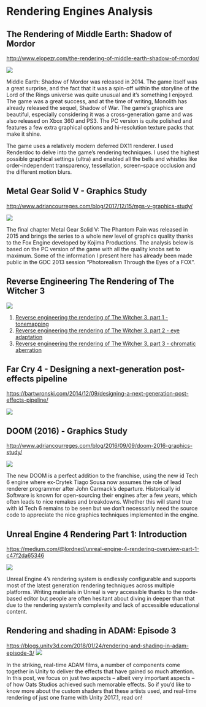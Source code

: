 # Rendering Engines Analysis

## The Rendering of Middle Earth: Shadow of Mordor

http://www.elopezr.com/the-rendering-of-middle-earth-shadow-of-mordor/

![](http://www.elopezr.com/wp-content/uploads/2017/02/SoM-Final-Frame.jpg)

Middle Earth: Shadow of Mordor was released in 2014. The game itself was a great surprise, and the fact that 
it was a spin-off within the storyline of the Lord of the Rings universe was quite unusual and it’s something 
I enjoyed. The game was a great success, and at the time of writing, Monolith has already released the sequel, 
Shadow of War. The game’s graphics are beautiful, especially considering it was a cross-generation game and 
was also released on Xbox 360 and PS3. The PC version is quite polished and features a few extra graphical 
options and hi-resolution texture packs that make it shine.

The game uses a relatively modern deferred DX11 renderer. I used Renderdoc to delve into the game’s rendering 
techniques. I used the highest possible graphical settings (ultra) and enabled all the bells and whistles like 
order-independent transparency, tessellation, screen-space occlusion and the different motion blurs.

## Metal Gear Solid V - Graphics Study

http://www.adriancourreges.com/blog/2017/12/15/mgs-v-graphics-study/

![](http://www.adriancourreges.com/img/blog/2017/mgsv/logo.jpg)

The final chapter Metal Gear Solid V: The Phantom Pain was released in 2015 and brings the series to a whole 
new level of graphics quality thanks to the Fox Engine developed by Kojima Productions. The analysis below 
is based on the PC version of the game with all the quality knobs set to maximum. Some of the information I 
present here has already been made public in the GDC 2013 session “Photorealism Through the Eyes of a FOX”.

## Reverse Engineering The Rendering of The Witcher 3

![](https://i.imgur.com/EnPXObO.jpg)

1. [Reverse engineering the rendering of The Witcher 3, part 1 - tonemapping](http://astralcode.blogspot.com/2017/09/reverse-engineering-rendering-of.html)
2. [Reverse engineering the rendering of The Witcher 3, part 2 - eye adaptation](http://astralcode.blogspot.com/2017/10/reverse-engineering-rendering-of.html)
3. [Reverse engineering the rendering of The Witcher 3, part 3 - chromatic aberration](http://astralcode.blogspot.com/2017/10/reverse-engineering-rendering-of_26.html)

## Far Cry 4 - Designing a next-generation post-effects pipeline

https://bartwronski.com/2014/12/09/designing-a-next-generation-post-effects-pipeline/

![](https://bartwronski.files.wordpress.com/2014/12/farcry4.jpg?w=1280&h=720)

## DOOM (2016) - Graphics Study

http://www.adriancourreges.com/blog/2016/09/09/doom-2016-graphics-study/

![](http://www.adriancourreges.com/img/blog/2016/doom2016/shot/99_final.jpg)

The new DOOM is a perfect addition to the franchise, using the new id Tech 6 engine where ex-Crytek 
Tiago Sousa now assumes the role of lead renderer programmer after John Carmack’s departure.
Historically id Software is known for open-sourcing their engines after a few years, which often 
leads to nice remakes and breakdowns. Whether this will stand true with id Tech 6 remains to be seen 
but we don’t necessarily need the source code to appreciate the nice graphics techniques implemented 
in the engine.

## Unreal Engine 4 Rendering Part 1: Introduction

https://medium.com/@lordned/unreal-engine-4-rendering-overview-part-1-c47f2da65346

![](https://cdn-images-1.medium.com/max/2000/1*TfJXRz0vLnSohV6v_cYQTw.png)

Unreal Engine 4’s rendering system is endlessly configurable and supports most of the latest generation rendering techniques across multiple platforms. Writing materials in Unreal is very accessible thanks to the node-based editor but people are often hesitant about diving in deeper than that due to the rendering system’s complexity and lack of accessible educational content.

## Rendering and shading in ADAM: Episode 3

https://blogs.unity3d.com/2018/01/24/rendering-and-shading-in-adam-episode-3/
![](https://blogs.unity3d.com/wp-content/uploads/2018/01/blogimage1.png)

In the striking, real-time ADAM films, a number of components come together in Unity to deliver 
the effects that have gained so much attention. In this post, we focus on just two aspects – albeit 
very important aspects – of how Oats Studios achieved such memorable effects. So if you’d like 
to know more about the custom shaders that these artists used, and real-time rendering of just one 
frame with Unity 2017.1, read on!


